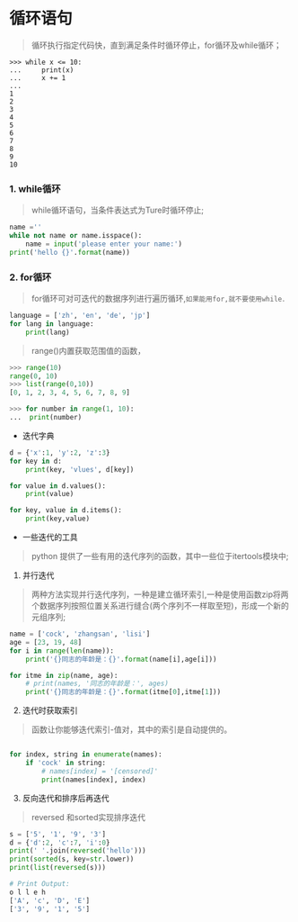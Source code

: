 # 循环语句
> 循环执行指定代码快，直到满足条件时循环停止，for循环及while循环；
```
>>> while x <= 10:
...     print(x)
...     x += 1
... 
1
2
3
4
5
6
7
8
9
10
```

### 1. while循环
> while循环语句，当条件表达式为Ture时循环停止;
```python
name =''
while not name or name.isspace():
    name = input('please enter your name:')
print('hello {}'.format(name))
```

### 2. for循环
> for循环可对可迭代的数据序列进行遍历循环,`如果能用for,就不要使用while．`
```python
language = ['zh', 'en', 'de', 'jp']
for lang in language:
    print(lang)
```
> range()内置获取范围值的函数，
```python
>>> range(10)
range(0, 10)
>>> list(range(0,10))
[0, 1, 2, 3, 4, 5, 6, 7, 8, 9]

>>> for number in range(1, 10):
...  print(number)
```
- 迭代字典
> 
```python
d = {'x':1, 'y':2, 'z':3}
for key in d:
    print(key, 'vlues', d[key])

for value in d.values():
    print(value)

for key, value in d.items():
    print(key,value)
```

- 一些迭代的工具
> python 提供了一些有用的迭代序列的函数，其中一些位于itertools模块中;

1. 并行迭代
> 两种方法实现并行迭代序列，一种是建立循环索引,一种是使用函数zip将两个数据序列按照位置关系进行缝合(两个序列不一样取至短)，形成一个新的元组序列;
```python
name = ['cock', 'zhangsan', 'lisi']
age = [23, 19, 48]
for i in range(len(name)):
    print('{}同志的年龄是：{}'.format(name[i],age[i]))

for itme in zip(name, age):
    # print(names, '同志的年龄是：', ages)
    print('{}同志的年龄是：{}'.format(itme[0],itme[1]))
```

2. 迭代时获取索引
> 函数让你能够迭代索引-值对，其中的索引是自动提供的。
```python

for index, string in enumerate(names):
    if 'cock' in string:
        # names[index] = '[censored]'
        print(names[index], index)
```

3. 反向迭代和排序后再迭代
> reversed 和sorted实现排序迭代
```python
s = ['5', '1', '9', '3']
d = {'d':2, 'c':7, 'i':0}
print(' '.join(reversed('hello')))
print(sorted(s, key=str.lower))
print(list(reversed(s)))

# Print Output:
o l l e h
['A', 'c', 'D', 'E']
['3', '9', '1', '5']
```